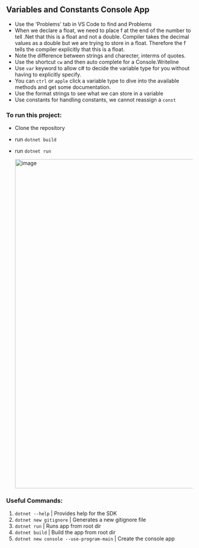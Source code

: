 ## Variables and Constants Console App

- Use the 'Problems' tab in VS Code to find and Problems
- When we declare a float, we need to place f at the end of the number to tell .Net that this is a float and not a double. Compiler takes the decimal values as a double but we are trying to store in a float. Therefore the f tells the compiler explicitly that this is a float.
- Note the difference between strings and charecter, interms of quotes.
- Use the shortcut `cw` and then auto complete for a Console.Writeline
- Use `var` keyword to allow c# to decide the variable type for you without having to explicitly specify.
- You can `ctrl` or `apple` click a variable type to dive into the available methods and get some documentation.
- Use the format strings to see what we can store in a variable
- Use constants for handling constants, we cannot reassign a `const`

### To run this project:

- Clone the repository
- run `dotnet build`
- run `dotnet run`

  <img width="888" alt="image" src="https://github.com/wbdvlpmnt/HelloWorld/assets/139825457/1581eb76-c8e3-468b-86ab-53f5949a3548">

### Useful Commands:

1. `dotnet --help` | Provides help for the SDK
2. `dotnet new gitignore` | Generates a new gitignore file
3. `dotnet run` | Runs app from root dir
4. `dotnet build` | Build the app from root dir
5. `dotnet new console --use-program-main` | Create the console app
